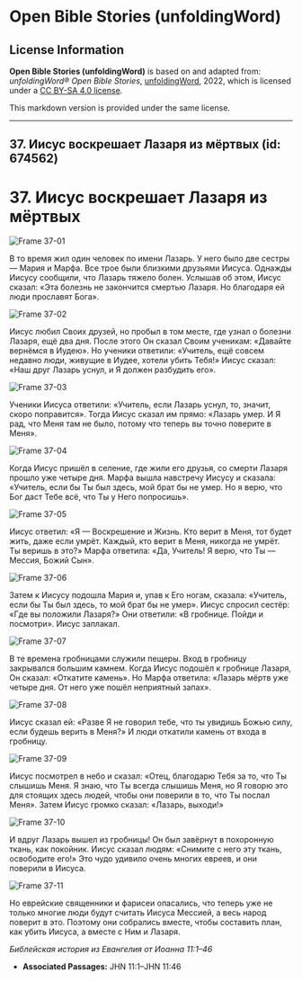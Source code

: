 # Open Bible Stories (unfoldingWord)

## License Information

**Open Bible Stories (unfoldingWord)** is based on and adapted from: _unfoldingWord® Open Bible Stories_, [unfoldingWord](https://unfoldingword.org/utw), 2022, which is licensed under a [CC BY-SA 4.0 license](https://creativecommons.org/licenses/by-sa/4.0/legalcode.en).

This markdown version is provided under the same license.



--------------------------------

## 37. Иисус воскрешает Лазаря из мёртвых (id: 674562)

37\. Иисус воскрешает Лазаря из мёртвых
=======================================

![Frame 37-01](https://cdn.door43.org/obs/jpg/360px/obs-en-37-01.jpg)

В то время жил один человек по имени Лазарь. У него было две сестры — Мария и Марфа. Все трое были близкими друзьями Иисуса. Однажды Иисусу сообщили, что Лазарь тяжело болен. Услышав об этом, Иисус сказал: «Эта болезнь не закончится смертью Лазаря. Но благодаря ей люди прославят Бога».

![Frame 37-02](https://cdn.door43.org/obs/jpg/360px/obs-en-37-02.jpg)

Иисус любил Своих друзей, но пробыл в том месте, где узнал о болезни Лазаря, ещё два дня. После этого Он сказал Своим ученикам: «Давайте вернёмся в Иудею». Но ученики ответили: «Учитель, ещё совсем недавно люди, живущие в Иудее, хотели убить Тебя!» Иисус сказал: «Наш друг Лазарь уснул, и Я должен разбудить его».

![Frame 37-03](https://cdn.door43.org/obs/jpg/360px/obs-en-37-03.jpg)

Ученики Иисуса ответили: «Учитель, если Лазарь уснул, то, значит, скоро поправится». Тогда Иисус сказал им прямо: «Лазарь умер. И Я рад, что Меня там не было, потому что теперь вы точно поверите в Меня».

![Frame 37-04](https://cdn.door43.org/obs/jpg/360px/obs-en-37-04.jpg)

Когда Иисус пришёл в селение, где жили его друзья, со смерти Лазаря прошло уже четыре дня. Марфа вышла навстречу Иисусу и сказала: «Учитель, если бы Ты был здесь, мой брат бы не умер. Но я верю, что Бог даст Тебе всё, что Ты у Него попросишь».

![Frame 37-05](https://cdn.door43.org/obs/jpg/360px/obs-en-37-05.jpg)

Иисус ответил: «Я — Воскрешение и Жизнь. Кто верит в Меня, тот будет жить, даже если умрёт. Каждый, кто верит в Меня, никогда не умрёт. Ты веришь в это?» Марфа ответила: «Да, Учитель! Я верю, что Ты — Мессия, Божий Сын».

![Frame 37-06](https://cdn.door43.org/obs/jpg/360px/obs-en-37-06.jpg)

Затем к Иисусу подошла Мария и, упав к Его ногам, сказала: «Учитель, если бы Ты был здесь, то мой брат бы не умер». Иисус спросил сестёр: «Где вы положили Лазаря?» Они ответили: «В гробнице. Пойди и посмотри». Иисус заплакал.

![Frame 37-07](https://cdn.door43.org/obs/jpg/360px/obs-en-37-07.jpg)

В те времена гробницами служили пещеры. Вход в гробницу закрывался большим камнем. Когда Иисус подошёл к гробнице Лазаря, Он сказал: «Откатите камень». Но Марфа ответила: «Лазарь мёртв уже четыре дня. От него уже пошёл неприятный запах».

![Frame 37-08](https://cdn.door43.org/obs/jpg/360px/obs-en-37-08.jpg)

Иисус сказал ей: «Разве Я не говорил тебе, что ты увидишь Божью силу, если будешь верить в Меня?» И люди откатили камень от входа в гробницу.

![Frame 37-09](https://cdn.door43.org/obs/jpg/360px/obs-en-37-09.jpg)

Иисус посмотрел в небо и сказал: «Отец, благодарю Тебя за то, что Ты слышишь Меня. Я знаю, что Ты всегда слышишь Меня, но Я говорю это для стоящих здесь людей, чтобы они поверили в то, что Ты послал Меня». Затем Иисус громко сказал: «Лазарь, выходи!»

![Frame 37-10](https://cdn.door43.org/obs/jpg/360px/obs-en-37-10.jpg)

И вдруг Лазарь вышел из гробницы! Он был завёрнут в похоронную ткань, как покойник. Иисус сказал людям: «Снимите с него эту ткань, освободите его!» Это чудо удивило очень многих евреев, и они поверили в Иисуса.

![Frame 37-11](https://cdn.door43.org/obs/jpg/360px/obs-en-37-11.jpg)

Но еврейские священники и фарисеи опасались, что теперь уже не только многие люди будут считать Иисуса Мессией, а весь народ поверит в это. Поэтому они собрались вместе, чтобы составить план, как убить Иисуса, а вместе с Ним и Лазаря.

*Библейская история из Евангелия от Иоанна 11:1–46*

* **Associated Passages:** JHN 11:1–JHN 11:46

